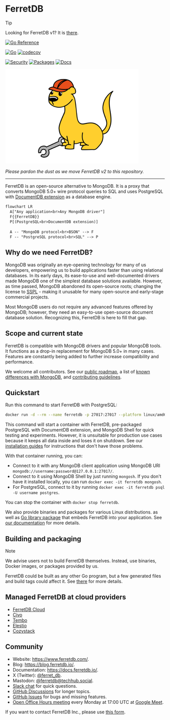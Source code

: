 # FerretDB

<!-- textlint-disable one-sentence-per-line -->

> [!TIP]
> Looking for FerretDB v1?
> It is [there](https://github.com/FerretDB/FerretDB/tree/main-v1).

<!-- textlint-enable one-sentence-per-line -->

[![Go Reference](https://pkg.go.dev/badge/github.com/FerretDB/FerretDB/v2/ferretdb.svg)](https://pkg.go.dev/github.com/FerretDB/FerretDB/v2/ferretdb)

[![Go](https://github.com/FerretDB/FerretDB/actions/workflows/go.yml/badge.svg?branch=main)](https://github.com/FerretDB/FerretDB/actions/workflows/go.yml)
[![codecov](https://codecov.io/gh/FerretDB/FerretDB/branch/main/graph/badge.svg?token=JZ56XFT3DM)](https://codecov.io/gh/FerretDB/FerretDB)

[![Security](https://github.com/FerretDB/FerretDB/actions/workflows/security.yml/badge.svg?branch=main)](https://github.com/FerretDB/FerretDB/actions/workflows/security.yml)
[![Packages](https://github.com/FerretDB/FerretDB/actions/workflows/packages.yml/badge.svg?branch=main)](https://github.com/FerretDB/FerretDB/actions/workflows/packages.yml)
[![Docs](https://github.com/FerretDB/FerretDB/actions/workflows/docs.yml/badge.svg?branch=main)](https://github.com/FerretDB/FerretDB/actions/workflows/docs.yml)

<!-- markdownlint-disable MD033 -->

<img src="website/static/ferrets-are-working.svg" width="421" height="298" alt="Ferrets are working" title="Ferrets are working">

<!-- markdownlint-enable MD033 -->

_Please pardon the dust as we move FerretDB v2 to this repository._

---

FerretDB is an open-source alternative to MongoDB.
It is a proxy that converts MongoDB 5.0+ wire protocol queries to SQL
and uses PostgreSQL with [DocumentDB extension](https://github.com/microsoft/documentdb) as a database engine.

```mermaid
flowchart LR
  A["Any application<br>Any MongoDB driver"]
  F{{FerretDB}}
  P[(PostgreSQL<br>DocumentDB extension)]

  A -- "MongoDB protocol<br>BSON" --> F
  F -- "PostgreSQL protocol<br>SQL" --> P
```

## Why do we need FerretDB?

MongoDB was originally an eye-opening technology for many of us developers,
empowering us to build applications faster than using relational databases.
In its early days, its ease-to-use and well-documented drivers made MongoDB one of the simplest database solutions available.
However, as time passed, MongoDB abandoned its open-source roots;
changing the license to [SSPL](https://www.ferretdb.com/sspl) - making it unusable for many open-source and early-stage commercial projects.

Most MongoDB users do not require any advanced features offered by MongoDB;
however, they need an easy-to-use open-source document database solution.
Recognizing this, FerretDB is here to fill that gap.

## Scope and current state

FerretDB is compatible with MongoDB drivers and popular MongoDB tools.
It functions as a drop-in replacement for MongoDB 5.0+ in many cases.
Features are constantly being added to further increase compatibility and performance.

We welcome all contributors.
See our [public roadmap](https://github.com/orgs/FerretDB/projects/2/views/1),
a list of [known differences with MongoDB](https://docs.ferretdb.io/diff/),
and [contributing guidelines](CONTRIBUTING.md).

## Quickstart

Run this command to start FerretDB with PostgreSQL:

```sh
docker run -d --rm --name ferretdb -p 27017:27017 --platform linux/amd64 ghcr.io/ferretdb/ferretdb-eval:2
```

This command will start a container with FerretDB, pre-packaged PostgreSQL with DocumentDB extension, and MongoDB Shell for quick testing and experiments.
However, it is unsuitable for production use cases because it keeps all data inside and loses it on shutdown.
See our [installation guides](https://docs.ferretdb.io/installation/) for instructions
that don't have those problems.

With that container running, you can:

- Connect to it with any MongoDB client application using MongoDB URI `mongodb://username:password@127.0.0.1:27017/`.
- Connect to it using MongoDB Shell by just running `mongosh`.
  If you don't have it installed locally, you can run `docker exec -it ferretdb mongosh`.
- For PostgreSQL, connect to it by running `docker exec -it ferretdb psql -U username postgres`.

You can stop the container with `docker stop ferretdb`.

We also provide binaries and packages for various Linux distributions.
as well as [Go library package](https://pkg.go.dev/github.com/FerretDB/FerretDB/v2/ferretdb)
that embeds FerretDB into your application.
See [our documentation](https://docs.ferretdb.io/installation/) for more details.

## Building and packaging

<!-- textlint-disable one-sentence-per-line -->

> [!NOTE]
> We advise users not to build FerretDB themselves.
> Instead, use binaries, Docker images, or packages provided by us.

<!-- textlint-enable one-sentence-per-line -->

FerretDB could be built as any other Go program,
but a few generated files and build tags could affect it.
See [there](https://pkg.go.dev/github.com/FerretDB/FerretDB/v2/build/version) for more details.

## Managed FerretDB at cloud providers

- [FerretDB Cloud](https://cloud.ferretdb.com/)
- [Civo](https://www.civo.com/marketplace/FerretDB)
- [Tembo](https://tembo.io/docs/tembo-stacks/mongo-alternative)
- [Elestio](https://elest.io/open-source/ferretdb)
- [Cozystack](https://cozystack.io/docs/components/#managed-ferretdb)

## Community

- Website: https://www.ferretdb.com/.
- Blog: https://blog.ferretdb.io/.
- Documentation: https://docs.ferretdb.io/.
- X (Twitter): [@ferret_db](https://x.com/ferret_db).
- Mastodon: [@ferretdb@techhub.social](https://techhub.social/@ferretdb).
- [Slack chat](https://join.slack.com/t/ferretdb/shared_invite/zt-zqe9hj8g-ZcMG3~5Cs5u9uuOPnZB8~A) for quick questions.
- [GitHub Discussions](https://github.com/FerretDB/FerretDB/discussions) for longer topics.
- [GitHub Issues](https://github.com/FerretDB/FerretDB/issues) for bugs and missing features.
- [Open Office Hours meeting](https://calendar.google.com/calendar/event?action=TEMPLATE&tmeid=NGhrZTA5dXZ0MzQzN2gyaGVtZmx2aWxmN2pfMjAyNDA0MDhUMTcwMDAwWiBjX24zN3RxdW9yZWlsOWIwMm0wNzQwMDA3MjQ0QGc&tmsrc=c_n37tquoreil9b02m0740007244%40group.calendar.google.com&scp=ALL)
  every Monday at 17:00 UTC at [Google Meet](https://meet.google.com/mcb-arhw-qbq).

If you want to contact FerretDB Inc., please use [this form](https://www.ferretdb.com/contact/).

